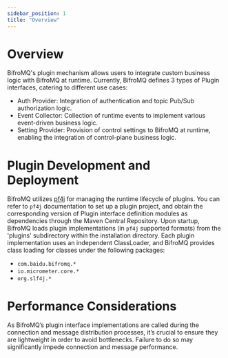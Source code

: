 ```yaml
---
sidebar_position: 1
title: "Overview"
---
```


# Overview

BifroMQ's plugin mechanism allows users to integrate custom business logic with BifroMQ at runtime. Currently, BifroMQ defines 3 types of Plugin interfaces, catering to different use cases:

* Auth Provider: Integration of authentication and topic Pub/Sub authorization logic.
* Event Collector: Collection of runtime events to implement various event-driven business logic.
* Setting Provider: Provision of control settings to BifroMQ at runtime, enabling the integration of control-plane business logic.

# Plugin Development and Deployment

BifroMQ utilizes [pf4j](https://pf4j.org) for managing the runtime lifecycle of plugins. You can refer to `pf4j` documentation to set up a plugin project, and obtain the corresponding version of Plugin interface definition modules as dependencies through the Maven Central Repository. Upon startup, BifroMQ loads plugin implementations (in `pf4j` supported formats) from the 'plugins' subdirectory within the installation directory. Each plugin implementation uses an independent ClassLoader, and BifroMQ provides class loading for classes under the following packages:

* `com.baidu.bifromq.*`
* `io.micrometer.core.*`
* `org.slf4j.*`

# Performance Considerations

As BifroMQ’s plugin interface implementations are called during the connection and message distribution processes, it’s crucial to ensure they are lightweight in order to avoid bottlenecks. Failure to do so may significantly impede connection and message performance.